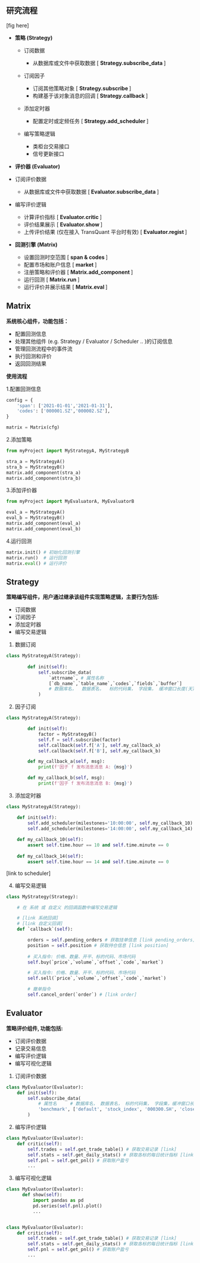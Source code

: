 
## 研究流程

[fig here]

- <b>  策略 (Strategy) </b>
  - 订阅数据 
    - 从数据库或文件中获取数据 [ <b> Strategy.subscribe_data </b>]
  
  - 订阅因子 
    - 订阅其他策略对象 [ <b> Strategy.subscribe </b>]
    - 构建基于该对象消息的回调 [<b>  Strategy.callback </b>]
    
  - 添加定时器
    - 配置定时或定频任务 [<b> Strategy.add_scheduler </b>]
  
  - 编写策略逻辑
    - 类柜台交易接口 
    - 信号更新接口 
  
-  <b> 评价器 (Evaluator) </b>
  - 订阅评价数据
    - 从数据库或文件中获取数据 [<b> Evaluator.subscribe_data </b> ]
  
  - 编写评价逻辑
    - 计算评价指标 [ <b> Evaluator.critic </b>]
    - 评价结果展示 [ <b> Evaluator.show </b> ]
    - 上传评价结果 (仅在接入 TransQuant 平台时有效) [ <b> Evaluator.regist </b>] 
  
- <b>  回测引擎 (Matrix) </b>
  - 设置回测时空范围 [ <b>span & codes </b>]
  - 配置市场和账户信息 [ <b> market </b>]
  - 注册策略和评价器 [ <b>Matrix.add_component </b>]
  - 运行回测 [ <b> Matrix.run </b>]
  - 运行评价并展示结果 [ <b> Matrix.eval </b>]


## Matrix

<b> 系统核心组件，功能包括： </b>

  - 配置回测信息
  - 处理其他组件 (e.g. Strategy / Evaluator / Scheduler .. )的订阅信息
  - 管理回测流程中的事件流
  - 执行回测和评价
  - 返回回测结果

<b> 使用流程 </b>

1.配置回测信息
```python
config = {
    'span': ['2021-01-01','2021-01-31'],
    'codes': ['000001.SZ','000002.SZ'],
}

matrix = Matrix(cfg)
```

2.添加策略
```python
from myProject import MyStrategyA, MyStrategyB

stra_a = MyStrategyA()
stra_b = MyStrategyB()
matrix.add_component(stra_a)
matrix.add_component(stra_b)
```


3.添加评价器

```python
from myProject import MyEvaluatorA, MyEvaluatorB

eval_a = MyStrategyA()
eval_b = MyStrategyB()
matrix.add_component(eval_a)
matrix.add_component(eval_b)
```

4.运行回测

```python
matrix.init() # 初始化回测引擎
matrix.run()  # 运行回测
matrix.eval() # 运行评价

```


## Strategy

<b> 策略编写组件，用户通过继承该组件实现策略逻辑，主要行为包括: </b>

- 订阅数据 
- 订阅因子
- 添加定时器
- 编写交易逻辑

1. 数据订阅

```python
class MyStrategyA(Strategy):
    
		def init(self):
			self.subscribe_data(
				`attrname`, # 属性名称
				[`db_name`,`table_name`,`codes`,`fields`,`buffer`]
				# 数据库名，  数据表名，  标的代码集， 字段集， 缓冲窗口长度(天)
			)
```


2. 因子订阅
   
```python
class MyStrategyA(Strategy):

		def init(self):
			factor = MyStrategyB()
			self.f = self.subscribe(factor)
			self.callback(self.f['A'], self.my_callback_a)
			self.callback(self.f['B'], self.my_callback_b)

		def my_callback_a(self, msg):
			print(f'因子 f 发布消息消息 A: {msg}')

		def my_callback_b(self, msg):
			print(f'因子 f 发布消息消息 B: {msg}')
```

3. 添加定时器

```python
class MyStrategyA(Strategy):

    def init(self):
        self.add_scheduler(milestones='10:00:00', self.my_callback_10)
		self.add_scheduler(milestones='14:00:00', self.my_callback_14)
	
	def my_callback_10(self):
		assert self.time.hour == 10 and self.time.minute == 0
	
	def my_callback_14(self):
		assert self.time.hour == 14 and self.time.minute == 0

```
[link to scheduler]

4. 编写交易逻辑

```python
class MyStrategy(Strategy):

	# 在 系统 或 自定义 的回调函数中编写交易逻辑

	# [link 系统回调]
	# [link 自定义回调]
	def `callback`(self):

		orders = self.pending_orders # 获取挂单信息 [link pending_orders]
		position = self.position # 获取持仓信息 [link position]
		
		# 买入指令: 价格、数量、开平、标的代码、市场代码
		self.buy(`price`,`volume`,`offset`,`code`,`market`)

		# 买入指令: 价格、数量、开平、标的代码、市场代码
		self.sell(`price`,`volume`,`offset`,`code`,`market`)

		# 撤单指令
		self.cancel_order(`order`) # [link order] 

```

## Evaluator
<b> 策略评价组件, 功能包括: </b>

- 订阅评价数据
- 记录交易信息
- 编写评价逻辑
- 编写可视化逻辑



1. 订阅评价数据

```python
class MyEvaluator(Evaluator):
	def init(self):
		self.subscribe_data(
			# 属性名	  # 数据库名， 数据表名， 标的代码集， 字段集，缓冲窗口长度(天)
            'benchmark', ['default', 'stock_index', '000300.SH', 'close', 0]
        )
```

2. 编写评价逻辑

```python
class MyEvaluator(Evaluator):
	def critic(self):
		self.trades = self.get_trade_table() # 获取交易记录 [link]
		self.stats = self.get_daily_stats()	# 获取各标的每日统计指标 [link]
		self.pnl = self.get_pnl() # 获取账户盈亏
		...
```
3. 编写可视化逻辑
   
```python
class MyEvaluator(Evaluator):
	  def show(self):
		  import pandas as pd
		  pd.series(self.pnl).plot()
		  ...
```

```python

class MyEvaluator(Evaluator):
	def critic(self):
		self.trades = self.get_trade_table() # 获取交易记录 [link]
		self.stats = self.get_daily_stats()	# 获取各标的每日统计指标 [link]
		self.pnl = self.get_pnl() # 获取账户盈亏
		...
```
